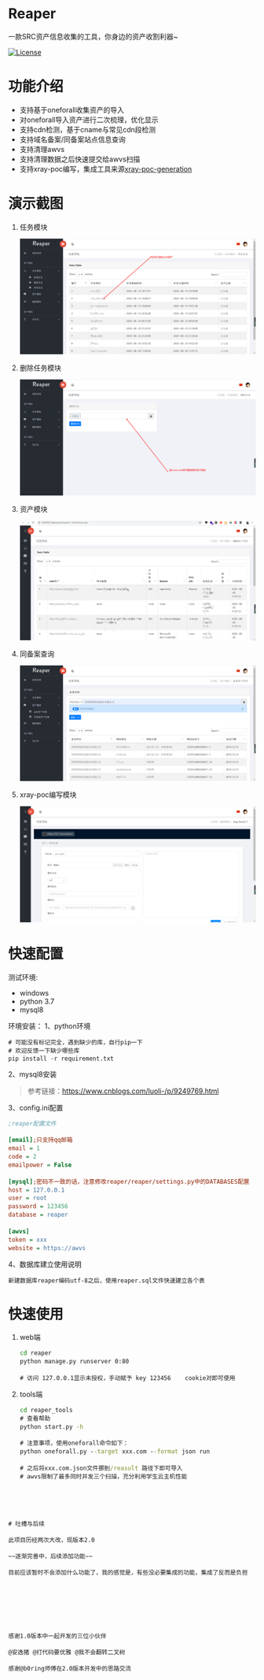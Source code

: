 # Reaper

一款SRC资产信息收集的工具，你身边的资产收割利器~

[![License](D:%5CGitHub%5CReaper%5Clicense-Apache%202-green.svg)](https://www.apache.org/licenses/LICENSE-2.0)   
# 功能介绍

- 支持基于oneforall收集资产的导入
- 对oneforall导入资产进行二次梳理，优化显示
- 支持cdn检测，基于cname与常见cdn段检测
- 支持域名备案/同备案站点信息查询
- 支持清理awvs
- 支持清理数据之后快速提交给awvs扫描
- 支持xray-poc编写，集成工具来源[xray-poc-generation](https://github.com/phith0n/xray-poc-generation)

# 演示截图

1. 任务模块

   ![image-20200805160625405](./img/image-20200805160625405.png)

2. 删除任务模块

   ![image-20200805160929739](./img/image-20200805160929739.png)

3. 资产模块

   ![image-20200805160730948](./img/image-20200805160730948.png)

4. 同备案查询

   ![image-20200805161020441](./img/image-20200805161020441.png)

5. xray-poc编写模块

   ![image-20200805161049622](./img/image-20200805161049622.png)

# 快速配置

测试环境:
- windows
- python 3.7
- mysql8

环境安装：
1、python环境

```
# 可能没有标记完全，遇到缺少的库，自行pip一下
# 欢迎反馈一下缺少哪些库
pip install -r requirement.txt
```
2、mysql8安装

> 参考链接：https://www.cnblogs.com/luoli-/p/9249769.html

3、config.ini配置

```ini
;reaper配置文件

[email];只支持qq邮箱
email = 1
code = 2
emailpower = False

[mysql];密码不一致的话，注意修改reaper/reaper/settings.py中的DATABASES配置
host = 127.0.0.1
user = root
password = 123456
database = reaper

[awvs]
token = xxx
website = https://awvs
```
4、数据库建立使用说明

```
新建数据库reaper编码utf-8之后，使用reaper.sql文件快速建立各个表
```

# 快速使用

1. web端

   ```cmd
   cd reaper
   python manage.py runserver 0:80
   
   # 访问 127.0.0.1显示未授权，手动赋予 key 123456    cookie对即可使用
   ```

2. tools端

   ```cmd
   cd reaper_tools
   # 查看帮助
   python start.py -h
   
   # 注意事项，使用oneforall命令如下：
   python oneforall.py --target xxx.com --format json run
   
   # 之后将xxx.com.json文件挪到/reasult 路径下即可导入
   # awvs限制了最多同时并发三个扫描，充分利用学生云主机性能
```
   
   


# 吐槽与后续

此项目历经两次大改，现版本2.0

~~逐渐完善中，后续添加功能~~

目前应该暂时不会添加什么功能了，我的感觉是，有些没必要集成的功能，集成了反而是负担







感谢1.0版本中一起开发的三位小伙伴

@安逸猪 @打代码要优雅 @我不会翻转二叉树

感谢@b0ring师傅在2.0版本开发中的思路交流